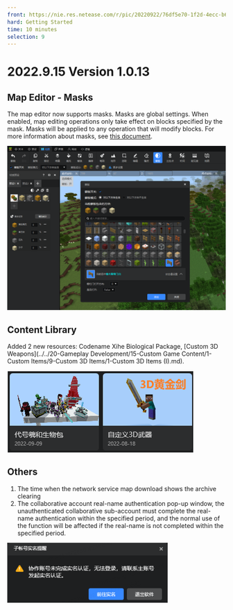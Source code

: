 ```yaml
--- 
front: https://nie.res.netease.com/r/pic/20220922/76df5e70-1f2d-4ecc-b68e-d7dca22f75c4.png 
hard: Getting Started 
time: 10 minutes 
selection: 9 
--- 
```


# 2022.9.15 Version 1.0.13 

## Map Editor - Masks 

The map editor now supports masks. Masks are global settings. When enabled, map editing operations only take effect on blocks specified by the mask. Masks will be applied to any operation that will modify blocks. 
For more information about masks, see [this document](../../14-地图制作/4-口罩工具说明.md). 

![](./images/A4.png) 

## Content Library 

Added 2 new resources: Codename Xihe Biological Package, [Custom 3D Weapons](../../20-Gameplay Development/15-Custom Game Content/1-Custom Items/9-Custom 3D Items/1-Custom 3D Items (I).md). 

![Untitled](./images/220915/Untitled.png) 

## Others 

1. The time when the network service map download shows the archive clearing 
2. The collaborative account real-name authentication pop-up window, the unauthenticated collaborative sub-account must complete the real-name authentication within the specified period, and the normal use of the function will be affected if the real-name is not completed within the specified period. 

![Untitled](./images/220915/Untitled1.png)